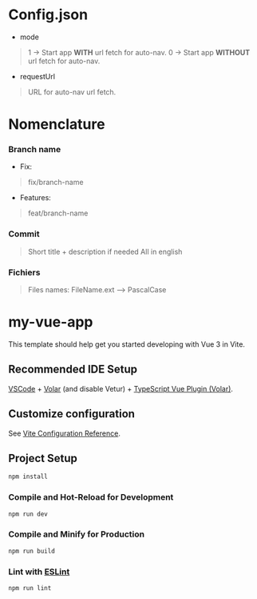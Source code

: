 # Config.json

- mode
> 1 -> Start app **WITH** url fetch for auto-nav.
> 0 -> Start app **WITHOUT** url fetch for auto-nav.

- requestUrl
> URL for auto-nav url fetch.

# Nomenclature

### Branch name
- Fix:
> fix/branch-name
- Features:
> feat/branch-name

### Commit
> Short title + description if needed
> All in english

### Fichiers
> Files names: FileName.ext --> PascalCase


# my-vue-app

This template should help get you started developing with Vue 3 in Vite.

## Recommended IDE Setup

[VSCode](https://code.visualstudio.com/) + [Volar](https://marketplace.visualstudio.com/items?itemName=Vue.volar) (and disable Vetur) + [TypeScript Vue Plugin (Volar)](https://marketplace.visualstudio.com/items?itemName=Vue.vscode-typescript-vue-plugin).

## Customize configuration

See [Vite Configuration Reference](https://vitejs.dev/config/).

## Project Setup

```sh
npm install
```

### Compile and Hot-Reload for Development

```sh
npm run dev
```

### Compile and Minify for Production

```sh
npm run build
```

### Lint with [ESLint](https://eslint.org/)

```sh
npm run lint
```
